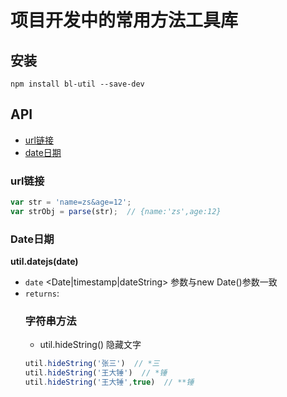 # 项目开发中的常用方法工具库

## 安装

```
npm install bl-util --save-dev
```

## API

- [url链接](#url链接)
- [date日期](#Date日期)

### url链接

```js
var str = 'name=zs&age=12';
var strObj = parse(str);  // {name:'zs',age:12}
```

### Date日期

**util.datejs(date)**

- `date` <Date|timestamp|dateString> 参数与new Date()参数一致
- `returns`: <Object>


### 字符串方法

- util.hideString() 隐藏文字

```js
util.hideString('张三')  // *三
util.hideString('王大锤')  // *锤
util.hideString('王大锤',true)  // **锤
```
